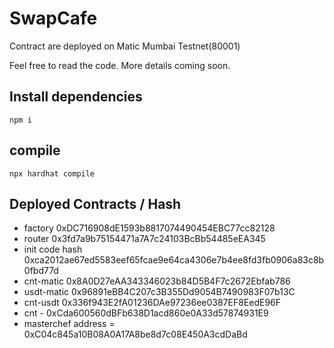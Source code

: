 # SwapCafe
Contract are deployed on Matic Mumbai Testnet(80001)

Feel free to read the code. More details coming soon.

## Install dependencies
```
npm i 
```
## compile
```
npx hardhat compile
```

## Deployed Contracts / Hash
- factory  0xDC716908dE1593b8817074490454EBC77cc82128
- router  0x3fd7a9b75154471a7A7c24103BcBb54485eEA345
- init code hash 0xca2012ae67ed5583eef65fcae9e64ca4306e7b4ee8fd3fb0906a83c8b0fbd77d
- cnt-matic 0x8A0D27eAA343346023b84D5B4F7c2672Ebfab786
- usdt-matic 0x96891eBB4C207c3B355Dd9054B7490983F07b13C
- cnt-usdt 0x336f943E2fA01236DAe97236ee0387EF8EedE96F
- cnt - 0xCda600560dBFb638D1acd860e0A33d57874931E9
- masterchef address = 0xC04c845a10B08A0A17A8be8d7c08E450A3cdDaBd

